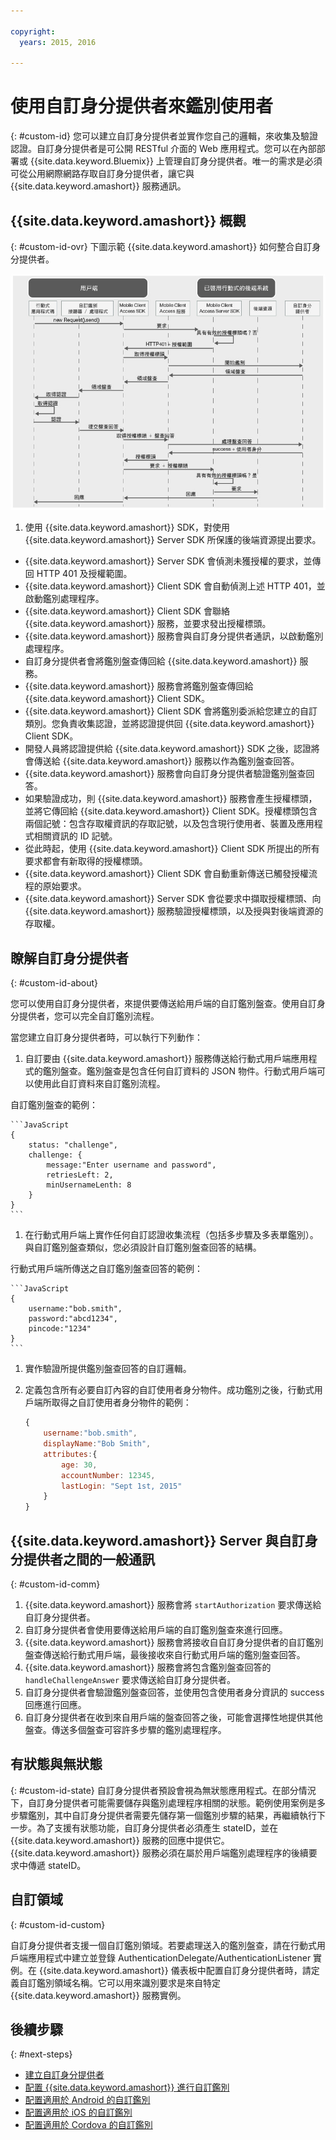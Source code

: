 ```yaml
---

copyright:
  years: 2015, 2016
  
---
```


# 使用自訂身分提供者來鑑別使用者
{: #custom-id}
您可以建立自訂身分提供者並實作您自己的邏輯，來收集及驗證認證。自訂身分提供者是可公開 RESTful 介面的 Web 應用程式。您可以在內部部署或 {{site.data.keyword.Bluemix}} 上管理自訂身分提供者。唯一的需求是必須可從公用網際網路存取自訂身分提供者，讓它與 {{site.data.keyword.amashort}} 服務通訊。

## {{site.data.keyword.amashort}} 概觀
{: #custom-id-ovr}
 下圖示範 {{site.data.keyword.amashort}} 如何整合自訂身分提供者。

![影像](images/mca-sequence-custom.jpg)

1. 使用 {{site.data.keyword.amashort}} SDK，對使用 {{site.data.keyword.amashort}} Server SDK 所保護的後端資源提出要求。
* {{site.data.keyword.amashort}} Server SDK 會偵測未獲授權的要求，並傳回 HTTP 401 及授權範圍。
* {{site.data.keyword.amashort}} Client SDK 會自動偵測上述 HTTP 401，並啟動鑑別處理程序。
* {{site.data.keyword.amashort}} Client SDK 會聯絡 {{site.data.keyword.amashort}} 服務，並要求發出授權標頭。
* {{site.data.keyword.amashort}} 服務會與自訂身分提供者通訊，以啟動鑑別處理程序。
* 自訂身分提供者會將鑑別盤查傳回給 {{site.data.keyword.amashort}} 服務。
* {{site.data.keyword.amashort}} 服務會將鑑別盤查傳回給 {{site.data.keyword.amashort}} Client SDK。
* {{site.data.keyword.amashort}} Client SDK 會將鑑別委派給您建立的自訂類別。您負責收集認證，並將認證提供回 {{site.data.keyword.amashort}} Client SDK。
* 開發人員將認證提供給 {{site.data.keyword.amashort}} SDK 之後，認證將會傳送給 {{site.data.keyword.amashort}} 服務以作為鑑別盤查回答。
* {{site.data.keyword.amashort}} 服務會向自訂身分提供者驗證鑑別盤查回答。
* 如果驗證成功，則 {{site.data.keyword.amashort}} 服務會產生授權標頭，並將它傳回給 {{site.data.keyword.amashort}} Client SDK。授權標頭包含兩個記號：包含存取權資訊的存取記號，以及包含現行使用者、裝置及應用程式相關資訊的 ID 記號。
* 從此時起，使用 {{site.data.keyword.amashort}} Client SDK 所提出的所有要求都會有新取得的授權標頭。
* {{site.data.keyword.amashort}} Client SDK 會自動重新傳送已觸發授權流程的原始要求。
* {{site.data.keyword.amashort}} Server SDK 會從要求中擷取授權標頭、向 {{site.data.keyword.amashort}} 服務驗證授權標頭，以及授與對後端資源的存取權。

## 瞭解自訂身分提供者
{: #custom-id-about}

您可以使用自訂身分提供者，來提供要傳送給用戶端的自訂鑑別盤查。使用自訂身分提供者，您可以完全自訂鑑別流程。

當您建立自訂身分提供者時，可以執行下列動作：

1. 自訂要由 {{site.data.keyword.amashort}} 服務傳送給行動式用戶端應用程式的鑑別盤查。鑑別盤查是包含任何自訂資料的 JSON 物件。行動式用戶端可以使用此自訂資料來自訂鑑別流程。

自訂鑑別盤查的範例：

	```JavaScript
	{
		status: "challenge",
		challenge: {
			message:"Enter username and password",
			retriesLeft: 2,
			minUsernameLenth: 8
		}
	}
	```

1. 在行動式用戶端上實作任何自訂認證收集流程（包括多步驟及多表單鑑別）。與自訂鑑別盤查類似，您必須設計自訂鑑別盤查回答的結構。

行動式用戶端所傳送之自訂鑑別盤查回答的範例：

	```JavaScript
	{
		username:"bob.smith",
		password:"abcd1234",
		pincode:"1234"
	}
	```
1. 實作驗證所提供鑑別盤查回答的自訂邏輯。

1. 定義包含所有必要自訂內容的自訂使用者身分物件。成功鑑別之後，行動式用戶端所取得之自訂使用者身分物件的範例：

	```JavaScript
	{
		username:"bob.smith",
		displayName:"Bob Smith",
		attributes:{
			age: 30,
			accountNumber: 12345,
			lastLogin: "Sept 1st, 2015"
		}
	}
	```


## {{site.data.keyword.amashort}} Server 與自訂身分提供者之間的一般通訊
{: #custom-id-comm}
1. {{site.data.keyword.amashort}} 服務會將 `startAuthorization` 要求傳送給自訂身分提供者。
1. 自訂身分提供者會使用要傳送給用戶端的自訂鑑別盤查來進行回應。
1. {{site.data.keyword.amashort}} 服務會將接收自自訂身分提供者的自訂鑑別盤查傳送給行動式用戶端，最後接收來自行動式用戶端的鑑別盤查回答。
1. {{site.data.keyword.amashort}} 服務會將包含鑑別盤查回答的 `handleChallengeAnswer` 要求傳送給自訂身分提供者。
1. 自訂身分提供者會驗證鑑別盤查回答，並使用包含使用者身分資訊的 success 回應進行回應。
1. 自訂身分提供者在收到來自用戶端的盤查回答之後，可能會選擇性地提供其他盤查。傳送多個盤查可容許多步驟的鑑別處理程序。

## 有狀態與無狀態
{: #custom-id-state}
自訂身分提供者預設會視為無狀態應用程式。在部分情況下，自訂身分提供者可能需要儲存與鑑別處理程序相關的狀態。範例使用案例是多步驟鑑別，其中自訂身分提供者需要先儲存第一個鑑別步驟的結果，再繼續執行下一步。為了支援有狀態功能，自訂身分提供者必須產生 stateID，並在 {{site.data.keyword.amashort}} 服務的回應中提供它。{{site.data.keyword.amashort}} 服務必須在屬於用戶端鑑別處理程序的後續要求中傳遞 stateID。

## 自訂領域
{: #custom-id-custom}

自訂身分提供者支援一個自訂鑑別領域。若要處理送入的鑑別盤查，請在行動式用戶端應用程式中建立並登錄 AuthenticationDelegate/AuthenticationListener 實例。在 {{site.data.keyword.amashort}} 儀表板中配置自訂身分提供者時，請定義自訂鑑別領域名稱。它可以用來識別要求是來自特定 {{site.data.keyword.amashort}} 服務實例。 

## 後續步驟
{: #next-steps}
* [建立自訂身分提供者](custom-auth-identity-provider.html)
* [配置 {{site.data.keyword.amashort}} 進行自訂鑑別](custom-auth-config-mca.html)
* [配置適用於 Android 的自訂鑑別](custom-auth-android.html)
* [配置適用於 iOS 的自訂鑑別](custom-auth-ios.html)
* [配置適用於 Cordova 的自訂鑑別](custom-auth-cordova.html)
